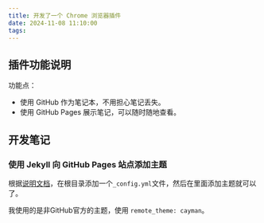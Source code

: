 ```yaml
---
title: 开发了一个 Chrome 浏览器插件
date: 2024-11-08 11:10:00
tags:
---
```


## 插件功能说明

功能点：

- 使用 GitHub 作为笔记本，不用担心笔记丢失。
- 使用 GitHub Pages 展示笔记，可以随时随地查看。

## 开发笔记

### 使用 Jekyll 向 GitHub Pages 站点添加主题

根据[说明文档](https://docs.github.com/en/pages/setting-up-a-github-pages-site-with-jekyll/adding-a-theme-to-your-github-pages-site-using-jekyll)，在根目录添加一个`_config.yml`文件，然后在里面添加主题就可以了。

我使用的是非GitHub官方的主题，使用 `remote_theme: cayman`。
